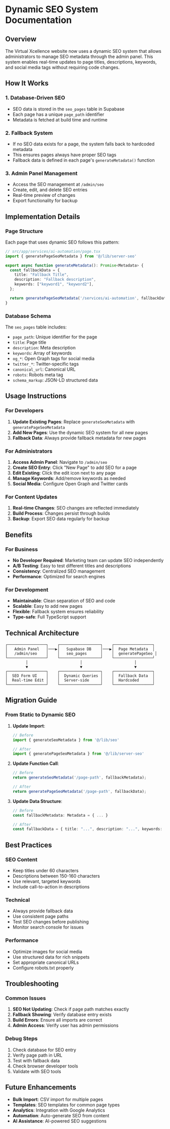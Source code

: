 # Dynamic SEO System Documentation

## Overview

The Virtual Xcellence website now uses a dynamic SEO system that allows administrators to manage SEO metadata through the admin panel. This system enables real-time updates to page titles, descriptions, keywords, and social media tags without requiring code changes.

## How It Works

### 1. Database-Driven SEO
- SEO data is stored in the `seo_pages` table in Supabase
- Each page has a unique `page_path` identifier
- Metadata is fetched at build time and runtime

### 2. Fallback System
- If no SEO data exists for a page, the system falls back to hardcoded metadata
- This ensures pages always have proper SEO tags
- Fallback data is defined in each page's `generateMetadata()` function

### 3. Admin Panel Management
- Access the SEO management at `/admin/seo`
- Create, edit, and delete SEO entries
- Real-time preview of changes
- Export functionality for backup

## Implementation Details

### Page Structure
Each page that uses dynamic SEO follows this pattern:

```typescript
// src/app/services/ai-automation/page.tsx
import { generatePageSeoMetadata } from '@/lib/server-seo'

export async function generateMetadata(): Promise<Metadata> {
  const fallbackData = {
    title: "Fallback Title",
    description: "Fallback description",
    keywords: ["keyword1", "keyword2"],
  };

  return generatePageSeoMetadata('/services/ai-automation', fallbackData);
}
```

### Database Schema
The `seo_pages` table includes:
- `page_path`: Unique identifier for the page
- `title`: Page title
- `description`: Meta description
- `keywords`: Array of keywords
- `og_*`: Open Graph tags for social media
- `twitter_*`: Twitter-specific tags
- `canonical_url`: Canonical URL
- `robots`: Robots meta tag
- `schema_markup`: JSON-LD structured data

## Usage Instructions

### For Developers

1. **Update Existing Pages**: Replace `generateSeoMetadata` with `generatePageSeoMetadata`
2. **Add New Pages**: Use the dynamic SEO system for all new pages
3. **Fallback Data**: Always provide fallback metadata for new pages

### For Administrators

1. **Access Admin Panel**: Navigate to `/admin/seo`
2. **Create SEO Entry**: Click "New Page" to add SEO for a page
3. **Edit Existing**: Click the edit icon next to any page
4. **Manage Keywords**: Add/remove keywords as needed
5. **Social Media**: Configure Open Graph and Twitter cards

### For Content Updates

1. **Real-time Changes**: SEO changes are reflected immediately
2. **Build Process**: Changes persist through builds
3. **Backup**: Export SEO data regularly for backup

## Benefits

### For Business
- **No Developer Required**: Marketing team can update SEO independently
- **A/B Testing**: Easy to test different titles and descriptions
- **Consistency**: Centralized SEO management
- **Performance**: Optimized for search engines

### For Development
- **Maintainable**: Clean separation of SEO and code
- **Scalable**: Easy to add new pages
- **Flexible**: Fallback system ensures reliability
- **Type-safe**: Full TypeScript support

## Technical Architecture

```
┌─────────────────┐    ┌──────────────────┐    ┌─────────────────┐
│   Admin Panel   │───▶│   Supabase DB    │───▶│  Page Metadata  │
│   /admin/seo    │    │   seo_pages      │    │  generatePageSeo │
└─────────────────┘    └──────────────────┘    └─────────────────┘
         │                       │                       │
         ▼                       ▼                       ▼
┌─────────────────┐    ┌──────────────────┐    ┌─────────────────┐
│  SEO Form UI    │    │  Dynamic Queries │    │  Fallback Data  │
│  Real-time Edit │    │  Server-side     │    │  Hardcoded      │
└─────────────────┘    └──────────────────┘    └─────────────────┘
```

## Migration Guide

### From Static to Dynamic SEO

1. **Update Import**:
   ```typescript
   // Before
   import { generateSeoMetadata } from '@/lib/seo'
   
   // After
   import { generatePageSeoMetadata } from '@/lib/server-seo'
   ```

2. **Update Function Call**:
   ```typescript
   // Before
   return generateSeoMetadata('/page-path', fallbackMetadata);
   
   // After
   return generatePageSeoMetadata('/page-path', fallbackData);
   ```

3. **Update Data Structure**:
   ```typescript
   // Before
   const fallbackMetadata: Metadata = { ... }
   
   // After
   const fallbackData = { title: "...", description: "...", keywords: [...] }
   ```

## Best Practices

### SEO Content
- Keep titles under 60 characters
- Descriptions between 150-160 characters
- Use relevant, targeted keywords
- Include call-to-action in descriptions

### Technical
- Always provide fallback data
- Use consistent page paths
- Test SEO changes before publishing
- Monitor search console for issues

### Performance
- Optimize images for social media
- Use structured data for rich snippets
- Set appropriate canonical URLs
- Configure robots.txt properly

## Troubleshooting

### Common Issues

1. **SEO Not Updating**: Check if page path matches exactly
2. **Fallback Showing**: Verify database entry exists
3. **Build Errors**: Ensure all imports are correct
4. **Admin Access**: Verify user has admin permissions

### Debug Steps

1. Check database for SEO entry
2. Verify page path in URL
3. Test with fallback data
4. Check browser developer tools
5. Validate with SEO tools

## Future Enhancements

- **Bulk Import**: CSV import for multiple pages
- **Templates**: SEO templates for common page types
- **Analytics**: Integration with Google Analytics
- **Automation**: Auto-generate SEO from content
- **AI Assistance**: AI-powered SEO suggestions
